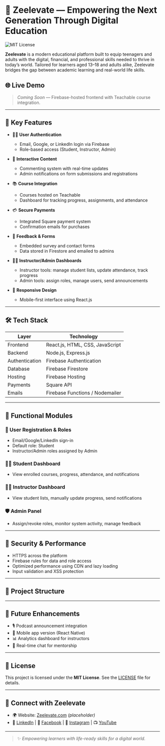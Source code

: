 # 🌱 Zeelevate — Empowering the Next Generation Through Digital Education
![MIT License](https://img.shields.io/badge/License-MIT-blue.svg)

**Zeelevate** is a modern educational platform built to equip teenagers and adults with the digital, financial, and professional skills needed to thrive in today’s world. Tailored for learners aged 13–18 and adults alike, Zeelevate bridges the gap between academic learning and real-world life skills.

## 🌐 Live Demo

> _Coming Soon_ — Firebase-hosted frontend with Teachable course integration.

---

## 📌 Key Features

- 🧑‍💻 **User Authentication**
  - Email, Google, or LinkedIn login via Firebase
  - Role-based access (Student, Instructor, Admin)

- 💬 **Interactive Content**
  - Commenting system with real-time updates
  - Admin notifications on form submissions and registrations

- 📚 **Course Integration**
  - Courses hosted on Teachable
  - Dashboard for tracking progress, assignments, and attendance

- 💳 **Secure Payments**
  - Integrated Square payment system
  - Confirmation emails for purchases

- 🧾 **Feedback & Forms**
  - Embedded survey and contact forms
  - Data stored in Firestore and emailed to admins

- 🧑‍🏫 **Instructor/Admin Dashboards**
  - Instructor tools: manage student lists, update attendance, track progress
  - Admin tools: assign roles, manage users, send announcements

- 📱 **Responsive Design**
  - Mobile-first interface using React.js

---

## 🛠️ Tech Stack

| Layer             | Technology                         |
|------------------|-------------------------------------|
| Frontend         | React.js, HTML, CSS, JavaScript     |
| Backend          | Node.js, Express.js                 |
| Authentication   | Firebase Authentication             |
| Database         | Firebase Firestore                  |
| Hosting          | Firebase Hosting                    |
| Payments         | Square API                          |
| Emails           | Firebase Functions / Nodemailer     |

---

## 🚧 Functional Modules

### 👥 User Registration & Roles
- Email/Google/LinkedIn sign-in
- Default role: Student
- Instructor/Admin roles assigned by Admin

### 🧑‍🎓 Student Dashboard
- View enrolled courses, progress, attendance, and notifications

### 🧑‍🏫 Instructor Dashboard
- View student lists, manually update progress, send notifications

### 🛡️ Admin Panel
- Assign/revoke roles, monitor system activity, manage feedback

---

## 🔐 Security & Performance

- HTTPS across the platform
- Firebase rules for data and role access
- Optimized performance using CDN and lazy loading
- Input validation and XSS protection

---

## 📁 Project Structure


---

## 🚀 Future Enhancements

- 🎙️ Podcast announcement integration
- 📱 Mobile app version (React Native)
- 📊 Analytics dashboard for instructors
- 💬 Real-time chat for mentorship

---


## 📜 License

This project is licensed under the **MIT License**. See the [LICENSE](./LICENSE) file for details.

---

## 📣 Connect with Zeelevate

- 🌍 Website: [Zeelevate.com](https://www.zeelevate.com) *(placeholder)*
- 🔗 [LinkedIn](#) | 📘 [Facebook](#) | 📸 [Instagram](#) | 📺 [YouTube](#)

---

> ✨ *Empowering learners with life-ready skills for a digital world.*




